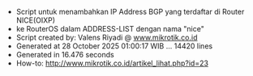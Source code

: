 - Script untuk menambahkan IP Address BGP yang terdaftar di Router NICE(OIXP)
- ke RouterOS dalam ADDRESS-LIST dengan nama "nice"
- Script created by: Valens Riyadi @ www.mikrotik.co.id
- Generated at 28 October 2025 01:00:17 WIB ... 14420 lines
- Generated in 16.476 seconds
- How-to: http://www.mikrotik.co.id/artikel_lihat.php?id=23
